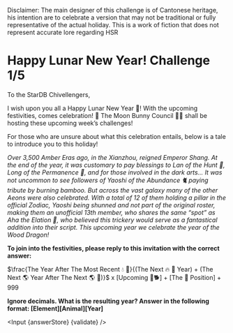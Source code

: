 ﻿<script>
    export let answerStore;
    export let validate;

    import Input from "$lib/Input.svelte";
</script>

<div class="markdown">

Disclaimer: The main designer of this challenge is of Cantonese heritage, his intention are to celebrate a version that may not be traditional or fully representative of the actual holiday. This is a work of fiction that does not represent accurate lore regarding HSR

# Happy Lunar New Year! Challenge 1/5

To the StarDB Chivellengers,

I wish upon you all a Happy Lunar New Year 🧧! With the upcoming festivities, comes celebration! 🎉 The Moon Bunny Council 🌙🐇 shall be hosting these upcoming week’s challenges!

For those who are unsure about what this celebration entails, below is a tale to introduce you to this holiday!

_Over 3,500 Amber Eras ago, in the Xianzhou, reigned Emperor Shang. At the end of the year, it was customary to pay blessings to Lan of the Hunt 🐏, Long of the Permanence 🐉, and for those involved in the dark arts… It was not uncommon to see followers of Yaoshi of the Abundance 🐈‍ paying tribute by burning bamboo. But across the vast galaxy many of the other Aeons were also celebrated. With a total of 12 of them holding a pillar in the official Zodiac, Yaoshi being shunned and not part of the original roster, making them an unofficial 13th member, who shares the same “spot” as Aha the Elation 🐇, who believed this trickery would serve as a fantastical addition into their script. This upcoming year we celebrate the year of the Wood Dragon!_

**To join into the festivities, please reply to this invitation with the correct answer:**

$\frac{The Year After The Most Recent 💧 🐀}{(The Next 🔥 🐍 Year) + (The Next 🌎 Year After The Next 🌎 🐓)}$ x [Upcoming 🤘🐕] + [The 🐅 Position] + 999

**Ignore decimals. What is the resulting year? Answer in the following format: [Element][Animal][Year]**

</div>

<Input {answerStore} {validate} />
